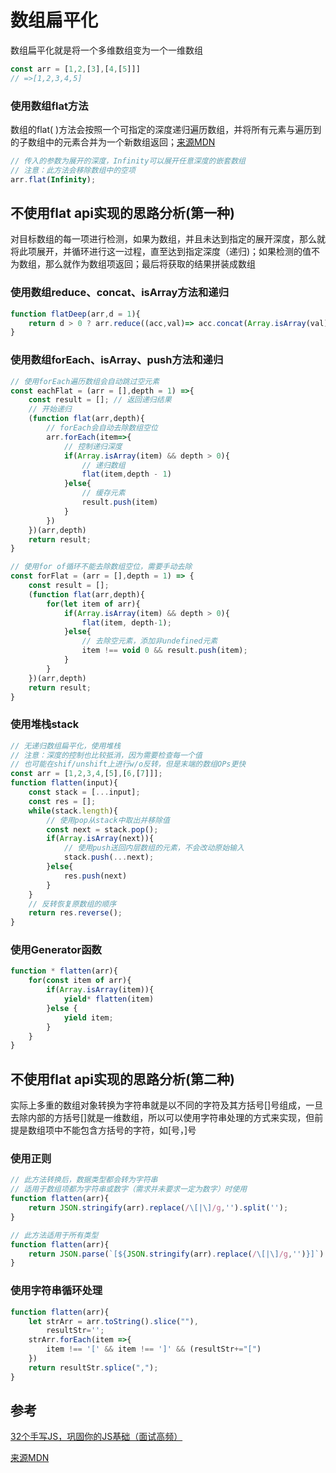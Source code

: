 # 数组扁平化

数组扁平化就是将一个多维数组变为一个一维数组

```javascript
const arr = [1,2,[3],[4,[5]]]
// =>[1,2,3,4,5]
```

### 使用数组flat方法

数组的flat( )方法会按照一个可指定的深度递归遍历数组，并将所有元素与遍历到的子数组中的元素合并为一个新数组返回；[来源MDN](https://developer.mozilla.org/zh-CN/docs/Web/JavaScript/Reference/Global_Objects/Array/flat)

```javascript
// 传入的参数为展开的深度，Infinity可以展开任意深度的嵌套数组
// 注意：此方法会移除数组中的空项
arr.flat(Infinity);
```
## 不使用flat api实现的思路分析(第一种)

对目标数组的每一项进行检测，如果为数组，并且未达到指定的展开深度，那么就将此项展开，并循环进行这一过程，直至达到指定深度（递归)；如果检测的值不为数组，那么就作为数组项返回；最后将获取的结果拼装成数组

### 使用数组reduce、concat、isArray方法和递归
```javascript
function flatDeep(arr,d = 1){
	return d > 0 ? arr.reduce((acc,val)=> acc.concat(Array.isArray(val)? flatDeep(val,d-1):val),[]) : arr.slice();
}
```
### 使用数组forEach、isArray、push方法和递归
```javascript
// 使用forEach遍历数组会自动跳过空元素
const eachFlat = (arr = [],depth = 1) =>{
	const result = []; // 返回递归结果
	// 开始递归
	(function flat(arr,depth){
		// forEach会自动去除数组空位
		arr.forEach(item=>{
			// 控制递归深度
			if(Array.isArray(item) && depth > 0){
				// 递归数组
				flat(item,depth - 1)
			}else{
				// 缓存元素
				result.push(item)
			}
		})
	})(arr,depth)
	return result;
}

// 使用for of循环不能去除数组空位，需要手动去除
const forFlat = (arr = [],depth = 1) => {
	const result = [];
	(function flat(arr,depth){
		for(let item of arr){
			if(Array.isArray(item) && depth > 0){
				flat(item, depth-1);
			}else{
				// 去除空元素，添加非undefined元素
				item !== void 0 && result.push(item);
			}
		}
	})(arr,depth)
	return result;
}
```

### 使用堆栈stack
```javascript
// 无递归数组扁平化，使用堆栈
// 注意：深度的控制也比较抵消，因为需要检查每一个值
// 也可能在shif/unshift上进行w/o反转，但是末端的数组OPs更快
const arr = [1,2,3,4,[5],[6,[7]]];
function flatten(input){
	const stack = [...input];
	const res = [];
	while(stack.length){
		// 使用pop从stack中取出并移除值
        const next = stack.pop();
        if(Array.isArray(next)){
			// 使用push送回内层数组的元素，不会改动原始输入
			stack.push(...next);
		}else{
			res.push(next)
		}
	}
	// 反转恢复原数组的顺序
	return res.reverse();
}
```
### 使用Generator函数
```javascript
function * flatten(arr){
	for(const item of arr){
		if(Array.isArray(item)){
			yield* flatten(item)
		}else {
			yield item;
		}
	}
}
```
## 不使用flat api实现的思路分析(第二种)
实际上多重的数组对象转换为字符串就是以不同的字符及其方括号[]号组成，一旦去除内部的方括号[]就是一维数组，所以可以使用字符串处理的方式来实现，但前提是数组项中不能包含方括号的字符，如[号，]号
### 使用正则
```javascript
// 此方法转换后，数据类型都会转为字符串
// 适用于数组项都为字符串或数字（需求并未要求一定为数字）时使用
function flatten(arr){
	return JSON.stringify(arr).replace(/\[|\]/g,'').split('');
}

// 此方法适用于所有类型
function flatten(arr){
	return JSON.parse(`[${JSON.stringify(arr).replace(/\[|\]/g,'')}]`)
}
```

### 使用字符串循环处理
```javascript
function flatten(arr){
	let strArr = arr.toString().slice(""),
		resultStr='';
	strArr.forEach(item =>{
		item !== '[' && item !== ']' && (resultStr+="[")
	})
	return resultStr.splice(",");
}
```
## 参考

[32个手写JS，巩固你的JS基础（面试高频）](https://juejin.im/post/6875152247714480136#heading-46)

[来源MDN](https://developer.mozilla.org/zh-CN/docs/Web/JavaScript/Reference/Global_Objects/Array/flat)

